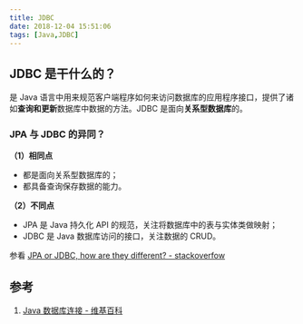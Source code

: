```yaml
---
title: JDBC
date: 2018-12-04 15:51:06
tags: [Java,JDBC]
---
```


## JDBC 是干什么的？

是 Java 语言中用来规范客户端程序如何来访问数据库的应用程序接口，提供了诸如**查询和更新**数据库中数据的方法。JDBC 是面向**关系型数据库**的。

### JPA 与 JDBC 的异同？

**（1）相同点**

- 都是面向关系型数据库的；
- 都具备查询保存数据的能力。

**（2）不同点**

- JPA 是 Java 持久化 API 的规范，关注将数据库中的表与实体类做映射；
- JDBC 是 Java 数据库访问的接口，关注数据的 CRUD。

参看 [JPA or JDBC, how are they different? - stackoverfow](https://stackoverflow.com/questions/11881548/jpa-or-jdbc-how-are-they-different)

## 参考

1. [Java 数据库连接 - 维基百科](https://zh.wikipedia.org/zh-cn/Java%E6%95%B0%E6%8D%AE%E5%BA%93%E8%BF%9E%E6%8E%A5)

